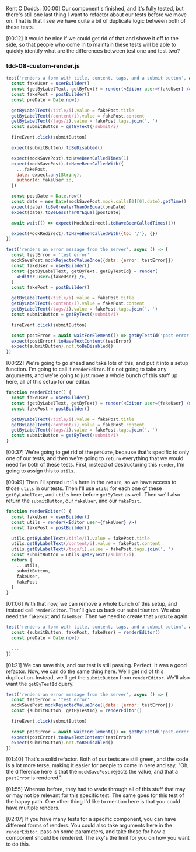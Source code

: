 Kent C Dodds: [00:00] Our component's finished, and it's fully tested, but there's still one last thing I want to refactor about our tests before we move on. That is that I see we have quite a bit of duplicate logic between both of these tests.

[00:12] It would be nice if we could get rid of that and shove it off to the side, so that people who come in to maintain these tests will be able to quickly identify what are the differences between test one and test two?

### tdd-08-custom-render.js
```jsx
test('renders a form with title, content, tags, and a submit button', async () => {
  const fakeUser = userBuilder()
  const {getByLabelText, getByText} = render(<Editor user={fakeUser} />)
  const fakePost = postBuilder()
  const preDate = Date.now()

  getByLabelText(/title/i).value = fakePost.title
  getByLabelText(/content/i).value = fakePost.content
  getByLabelText(/tags/i).value = fakePost.tags.join(', ')
  const submitButton = getByText(/submit/i)

  fireEvent.click(submitButton)

  expect(submitButton).toBeDisabled()

  expect(mockSavePost).toHaveBeenCalledTimes(1)
  expect(mockSavePost).toHaveBeenCalledWith({
    ...fakePost,
    date: expect.any(String),
    authorId: fakeUser.id,
  })

  const postDate = Date.now()
  const date = new Date(mockSavePost.mock.calls[0][0].date).getTime()
  expect(date).toBeGreaterThanOrEqual(preDate)
  expect(date).toBeLessThanOrEqual(postDate)

  await wait(() => expect(MockRedirect).toHaveBeenCalledTimes(1))

  expect(MockRedirect).toHaveBeenCalledWith({to: '/'}, {})
})

test('renders an error message from the server', async () => {
  const testError = 'test error'
  mockSavePost.mockRejectedValueOnce({data: {error: testError}})
  const fakeUser = userBuilder()
  const {getByLabelText, getByText, getByTestId} = render(
    <Editor user={fakeUser} />,
  )
  const fakePost = postBuilder()

  getByLabelText(/title/i).value = fakePost.title
  getByLabelText(/content/i).value = fakePost.content
  getByLabelText(/tags/i).value = fakePost.tags.join(', ')
  const submitButton = getByText(/submit/i)

  fireEvent.click(submitButton)

  const postError = await waitForElement(() => getByTestId('post-error'))
  expect(postError).toHaveTextContent(testError)
  expect(submitButton).not.toBeDisabled()
})
```

[00:22] We're going to go ahead and take lots of this, and put it into a setup function. I'm going to call it `renderEditor`. It's not going to take any arguments, and we're going to just move a whole bunch of this stuff up here, all of this setup for our editor.

```jsx
function renderEditor() {
  const fakeUser = userBuilder()
  const {getByLabelText, getByText} = render(<Editor user={fakeUser} />)
  const fakePost = postBuilder()

  getByLabelText(/title/i).value = fakePost.title
  getByLabelText(/content/i).value = fakePost.content
  getByLabelText(/tags/i).value = fakePost.tags.join(', ')
  const submitButton = getByText(/submit/i)
}
```

[00:37] We're going to get rid of the `preDate`, because that's specific to only one of our tests, and then we're going to `return` everything that we would need for both of these tests. First, instead of destructuring this `render`, I'm going to assign this to `utils`.

[00:49] Then I'll spread `utils` here in the `return`, so we have access to those `utils` in our tests. Then I'll use `utils` for each one of these `getByLabelText`, and `utils` here before `getByText` as well. Then we'll also return the `submitButton`, our `fakeUser`, and our `fakePost`.

```jsx
function renderEditor() {
  const fakeUser = userBuilder()
  const utils = render(<Editor user={fakeUser} />)
  const fakePost = postBuilder()

  utils.getByLabelText(/title/i).value = fakePost.title
  utils.getByLabelText(/content/i).value = fakePost.content
  utils.getByLabelText(/tags/i).value = fakePost.tags.join(', ')
  const submitButton = utils.getByText(/submit/i)
  return {
    ...utils,
    submitButton,
    fakeUser,
    fakePost
  }
}
```

[01:06] With that now, we can remove a whole bunch of this setup, and instead call `renderEditor`. That'll give us back our `submitButton`. We also need the `fakePost` and `fakeUser`. Then we need to create that `preDate` again.

```jsx
test('renders a form with title, content, tags, and a submit button', async () => {
  const {submitButton, fakePost, fakeUser} = renderEditor()
  const preDate = Date.now()

  ...
})
```

[01:21] We can save this, and our test is still passing. Perfect. It was a good refactor. Now, we can do the same thing here. We'll get rid of this duplication. Instead, we'll get the `submitButton` from `renderEditor`. We'll also want the `getByTestId` query.

```jsx
test('renders an error message from the server', async () => {
  const testError = 'test error'
  mockSavePost.mockRejectedValueOnce({data: {error: testError}})
  const {submitButton, getByTestId} = renderEditor()

  fireEvent.click(submitButton)

  const postError = await waitForElement(() => getByTestId('post-error'))
  expect(postError).toHaveTextContent(testError)
  expect(submitButton).not.toBeDisabled()
})
```

[01:40] That's a solid refactor. Both of our tests are still green, and the code is a lot more terse, making it easier for people to come in here and say, "Oh, the difference here is that the `mockSavePost` rejects the value, and that a `postError` is rendered."

[01:55] Whereas before, they had to wade through all of this stuff that may or may not be relevant for this specific test. The same goes for this test of the happy path. One other thing I'd like to mention here is that you could have multiple renders.

[02:07] If you have many tests for a specific component, you can have different forms of renders. You could also take arguments here in the `renderEditor`, pass on some parameters, and take those for how a component should be rendered. The sky's the limit for you on how you want to do this.
